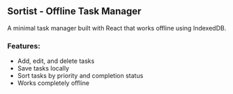 ## Sortist - Offline Task Manager
A minimal task manager built with React that works offline using IndexedDB.

### Features:
- Add, edit, and delete tasks  
- Save tasks locally  
- Sort tasks by priority and completion status  
- Works completely offline